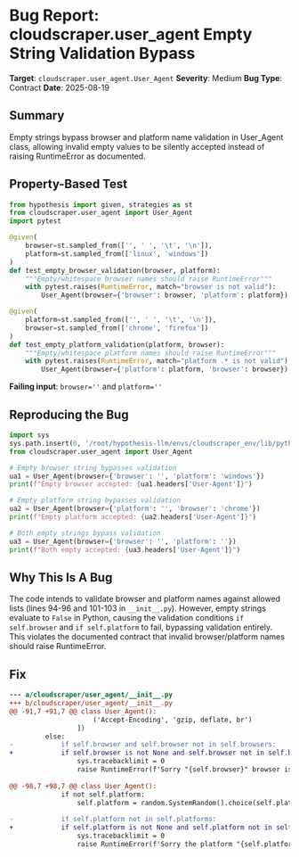 # Bug Report: cloudscraper.user_agent Empty String Validation Bypass

**Target**: `cloudscraper.user_agent.User_Agent`
**Severity**: Medium
**Bug Type**: Contract
**Date**: 2025-08-19

## Summary

Empty strings bypass browser and platform name validation in User_Agent class, allowing invalid empty values to be silently accepted instead of raising RuntimeError as documented.

## Property-Based Test

```python
from hypothesis import given, strategies as st
from cloudscraper.user_agent import User_Agent
import pytest

@given(
    browser=st.sampled_from(['', ' ', '\t', '\n']),
    platform=st.sampled_from(['linux', 'windows'])
)
def test_empty_browser_validation(browser, platform):
    """Empty/whitespace browser names should raise RuntimeError"""
    with pytest.raises(RuntimeError, match="browser is not valid"):
        User_Agent(browser={'browser': browser, 'platform': platform})

@given(
    platform=st.sampled_from(['', ' ', '\t', '\n']),
    browser=st.sampled_from(['chrome', 'firefox'])
)
def test_empty_platform_validation(platform, browser):
    """Empty/whitespace platform names should raise RuntimeError"""
    with pytest.raises(RuntimeError, match="platform .* is not valid"):
        User_Agent(browser={'platform': platform, 'browser': browser})
```

**Failing input**: `browser=''` and `platform=''`

## Reproducing the Bug

```python
import sys
sys.path.insert(0, '/root/hypothesis-llm/envs/cloudscraper_env/lib/python3.13/site-packages')
from cloudscraper.user_agent import User_Agent

# Empty browser string bypasses validation
ua1 = User_Agent(browser={'browser': '', 'platform': 'windows'})
print(f"Empty browser accepted: {ua1.headers['User-Agent']}")

# Empty platform string bypasses validation  
ua2 = User_Agent(browser={'platform': '', 'browser': 'chrome'})
print(f"Empty platform accepted: {ua2.headers['User-Agent']}")

# Both empty strings bypass validation
ua3 = User_Agent(browser={'browser': '', 'platform': ''})
print(f"Both empty accepted: {ua3.headers['User-Agent']}")
```

## Why This Is A Bug

The code intends to validate browser and platform names against allowed lists (lines 94-96 and 101-103 in `__init__.py`). However, empty strings evaluate to `False` in Python, causing the validation conditions `if self.browser` and `if self.platform` to fail, bypassing validation entirely. This violates the documented contract that invalid browser/platform names should raise RuntimeError.

## Fix

```diff
--- a/cloudscraper/user_agent/__init__.py
+++ b/cloudscraper/user_agent/__init__.py
@@ -91,7 +91,7 @@ class User_Agent():
                     ('Accept-Encoding', 'gzip, deflate, br')
                 ])
         else:
-            if self.browser and self.browser not in self.browsers:
+            if self.browser is not None and self.browser not in self.browsers:
                 sys.tracebacklimit = 0
                 raise RuntimeError(f'Sorry "{self.browser}" browser is not valid, valid browsers are [{", ".join(self.browsers)}].')
 
@@ -98,7 +98,7 @@ class User_Agent():
             if not self.platform:
                 self.platform = random.SystemRandom().choice(self.platforms)
 
-            if self.platform not in self.platforms:
+            if self.platform is not None and self.platform not in self.platforms:
                 sys.tracebacklimit = 0
                 raise RuntimeError(f'Sorry the platform "{self.platform}" is not valid, valid platforms are [{", ".join(self.platforms)}]')
```